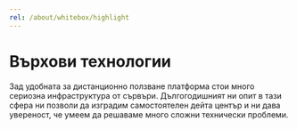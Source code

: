 ```yaml
---
rel: /about/whitebox/highlight
---
```

# Върхови технологии
Зад удобната за дистанционно ползване платформа стои много сериозна инфраструктура от сървъри. Дългогодишният ни опит в тази сфера ни позволи да изградим самостоятелен дейта център и ни дава увереност, че умеем да решаваме много сложни технически проблеми. 